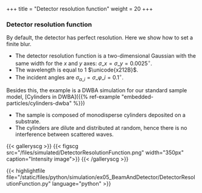 +++
title = "Detector resolution function"
weight = 20
+++

### Detector resolution function

By default, the detector has perfect resolution.
Here we show how to set a finite blur.

* The detector resolution function is a two-dimensional Gaussian with the same width for the $x$ and $y$ axes: $\sigma\_x = \sigma\_y = 0.0025^{\circ}$.
* The wavelength is equal to $1$ $\unicode{x212B}$.
* The incident angles are $\sigma_{\alpha\_i} = \sigma\_{\varphi\_i} = 0.1^{\circ}$.

Besides this, the example is a DWBA simulation for our standard sample model,
 [Cylinders in DWBA]({{% ref-example "embedded-particles/cylinders-dwba" %}})

* The sample is composed of monodisperse cylinders deposited on a substrate.
* The cylinders are dilute and distributed at random,
  hence there is no interference between scattered waves.

{{< galleryscg >}}
{{< figscg src="/files/simulated/DetectorResolutionFunction.png" width="350px" caption="Intensity image">}}
{{< /galleryscg >}}

{{< highlightfile file="/static/files/python/simulation/ex05_BeamAndDetector/DetectorResolutionFunction.py" language="python" >}}
